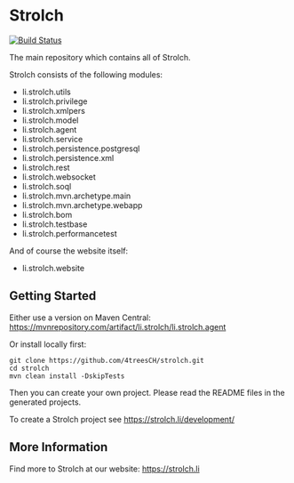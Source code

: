 # Strolch
[![Build Status](https://ci.4trees.ch/buildStatus/icon?job=strolch)](https://ci.4trees.ch/job/strolch/)

The main repository which contains all of Strolch.

Strolch consists of the following modules:
* li.strolch.utils
* li.strolch.privilege
* li.strolch.xmlpers
* li.strolch.model
* li.strolch.agent
* li.strolch.service
* li.strolch.persistence.postgresql
* li.strolch.persistence.xml
* li.strolch.rest
* li.strolch.websocket
* li.strolch.soql
* li.strolch.mvn.archetype.main
* li.strolch.mvn.archetype.webapp
* li.strolch.bom
* li.strolch.testbase
* li.strolch.performancetest

And of course the website itself:
* li.strolch.website

## Getting Started
Either use a version on Maven Central: https://mvnrepository.com/artifact/li.strolch/li.strolch.agent

Or install locally first:

    git clone https://github.com/4treesCH/strolch.git
    cd strolch
    mvn clean install -DskipTests

Then you can create your own project. Please read the README files in the generated projects.

To create a Strolch project see https://strolch.li/development/

## More Information

Find more to Strolch at our website: https://strolch.li

